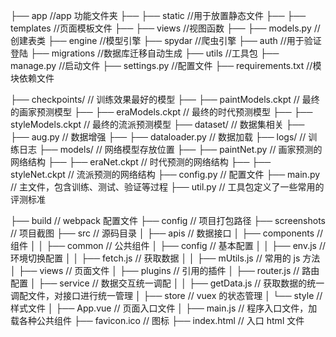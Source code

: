 ├── app //app 功能文件夹
├── ├── static //用于放置静态文件
├── ├── templates //页面模板文件
├── ├── views //视图函数
├── ├── models.py //创建表类
├── engine //模型引擎
├── spydar //爬虫引擎
├── auth //用于验证登陆
├── migrations //数据库迁移自动生成
├── utils //工具包
├── manage.py //启动文件
├── settings.py //配置文件
├── requirements.txt //模块依赖文件

├── checkpoints/ // 训练效果最好的模型
├── ├── paintModels.ckpt // 最终的画家预测模型
├── ├── eraModels.ckpt // 最终的时代预测模型
├── ├── styleModels.ckpt // 最终的流派预测模型
├── dataset/ // 数据集相关
├── ├── aug.py // 数据增强
├── ├── dataloader.py // 数据加载
├── logs/ // 训练日志
├── models/ // 网络模型存放位置
├── ├── paintNet.py // 画家预测的网络结构
├── ├── eraNet.ckpt // 时代预测的网络结构
├── ├── styleNet.ckpt // 流派预测的网络结构
├── config.py // 配置文件
├── main.py // 主文件，包含训练、测试、验证等过程
├── util.py // 工具包定义了一些常用的评测标准

├── build                               // webpack 配置文件
├── config                              // 项目打包路径
├── screenshots                         // 项目截图
├── src                                 // 源码目录
│ ├── apis                              // 数据接口
│ ├── components                        // 组件
│ │ ├── common                          // 公共组件
│ ├── config                            // 基本配置
│ │ ├── env.js                          // 环境切换配置
│ │ ├── fetch.js                        // 获取数据
│ │ ├── mUtils.js                       // 常用的 js 方法  
│ ├── views                             // 页面文件
│ ├── plugins                           // 引用的插件
│ ├── router.js                         // 路由配置
│ ├── service                           // 数据交互统一调配
│ │ ├── getData.js                      // 获取数据的统一调配文件，对接口进行统一管理
│ ├── store                             // vuex 的状态管理
│ └── style                             // 样式文件
│ ├── App.vue                           // 页面入口文件
│ ├── main.js                           // 程序入口文件，加载各种公共组件
├── favicon.ico                         // 图标
├── index.html                          // 入口 html 文件


